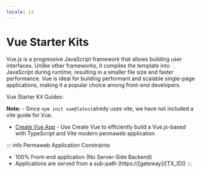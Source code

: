 ```yaml
---
locale: ja
---
```

# Vue Starter Kits

Vue.js is a progressive JavaScript framework that allows building user interfaces. Unlike other frameworks, it compiles the template into JavaScript during runtime, resulting in a smaller file size and faster performance. Vue is ideal for building performant and scalable single-page applications, making it a popular choice among front-end developers.

Vue Starter Kit Guides:

**Note:** - Since `npm init vue@latest`alredy uses vite, we have not included a vite guide for Vue.

- [Create Vue App](./create-vue.md) - Use Create Vue to efficiently build a Vue.js-based with TypeScript and Vite modern permaweb application

::: info Permaweb Application Constraints

- 100% Front-end application (No Server-Side Backend)
- Applications are served from a sub-path (https://[gateway]/[TX_ID])
  :::
